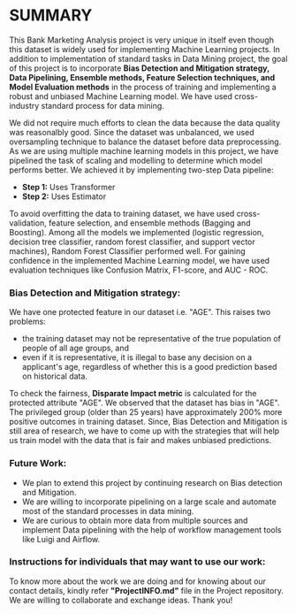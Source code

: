 # SUMMARY
This Bank Marketing Analysis project is very unique in itself even though this dataset is widely used for implementing Machine Learning projects. In addition to implementation of standard tasks in Data Mining project, the goal of this project is to incorporate **Bias Detection and Mitigation strategy, Data Pipelining, Ensemble methods, Feature Selection techniques, and Model Evaluation methods** in the process of training and implementing a robust and unbiased Machine Learning model. We have used cross-industry standard process for data mining.

We did not require much efforts to clean the data because the data quality was reasonalbly good. Since the dataset was unbalanced, we used oversampling technique to balance the dataset before data preprocessing. As we are using multiple machine learning models in this project, we have pipelined the task of scaling and modelling to determine which model performs better. We achieved it by implementing two-step Data pipeline:
- **Step 1:** Uses Transformer
- **Step 2:** Uses Estimator

To avoid overfitting the data to training dataset, we have used cross-validation, feature selection, and ensemble methods (Bagging and Boosting). Among all the models we implemented (logistic regression, decision tree classifier, random forest classifier, and support vector machines), Random Forest Classifier performed well. For gaining confidence in the implemented Machine Learning model, we have used evaluation techniques like Confusion Matrix, F1-score, and AUC - ROC.

### Bias Detection and Mitigation strategy:
We have one protected feature in our dataset i.e. "AGE". This raises two problems: 
- the training dataset may not be representative of the true population of people of all age groups, and 
- even if it is representative, it is illegal to base any decision on a applicant's age, regardless of whether this is a good prediction based on historical data. 

To check the fairness, **Disparate Impact metric** is calculated for the protected attribute "AGE". We observed that the dataset has bias in "AGE". The privileged group (older than 25 years) have approximately 200% more positive outcomes in training dataset.
Since, Bias Detection and Mitigation is still area of research, we have to come up with the strategies that will help us train model with the data that is fair and makes unbiased predictions.

### Future Work:
- We plan to extend this project by continuing research on Bias detection and Mitigation.
- We are willing to incorporate pipelining on a large scale and automate most of the standard processes in data mining.
- We are curious to obtain more data from multiple sources and implement Data pipelining with the help of workflow management tools like Luigi and Airflow.

### Instructions for individuals that may want to use our work:
To know more about the work we are doing and for knowing about our contact details, kindly refer **"ProjectINFO.md"** file in the Project repository. We are willing to collaborate and exchange ideas. Thank you!
